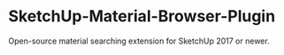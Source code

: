 # SketchUp-Material-Browser-Plugin
Open-source material searching extension for SketchUp 2017 or newer.
